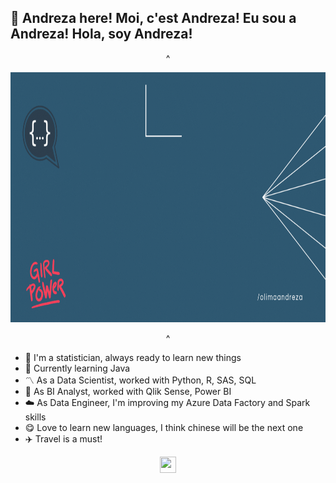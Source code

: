 ## :wave: Andreza here! Moi, c'est Andreza! Eu sou a Andreza! Hola, soy Andreza!
<div align='center'>

^

<img src="https://github.com/olimaandreza/olimaandreza/blob/2d369f3cde016e3ed75216e39ae63c2f711239d5/olimaandreza20x10.gif" width="800" height="400">

^
</div>



- :book: I'm a statistician, always ready to learn new things
- :muscle: Currently learning Java
- :part_alternation_mark: As a Data Scientist, worked with Python, R, SAS, SQL
- :pizza: As BI Analyst, worked with Qlik Sense, Power BI
- :cloud: As Data Engineer, I'm improving my Azure Data Factory and Spark skills
- :yum: Love to learn new languages, I think chinese will be the next one  
- :airplane: Travel is a must!

<div align='center'>
<a href='https://www.linkedin.com/in/andrezaolima/'>
    <img width="26" height="26" src="https://img.icons8.com/metro/26/000000/linkedin.png"/>
</a>
</div>

<!--
**olimaandreza/olimaandreza** is a ✨ _special_ ✨ repository because its `README.md` (this file) appears on your GitHub profile.

Here are some ideas to get you started:

- 🔭 I’m currently working on ...
- 🌱 I’m currently learning ...
- 👯 I’m looking to collaborate on ...
- 🤔 I’m looking for help with ...
- 💬 Ask me about ...
- 📫 How to reach me: ...
- 😄 Pronouns: ...
- ⚡ Fun fact: ...
-->
